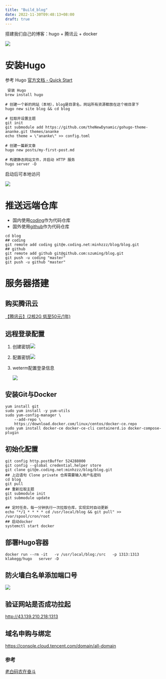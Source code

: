 ```yaml
---
title: "Build_blog"
date: 2022-11-30T09:48:13+08:00
draft: true
---
```


搭建我们自己的博客：hugo + 腾讯云 + docker

![](https://mingpic-1253982367.cos.ap-shenzhen-fsi.myqcloud.com/pic/20221130095116.png)

# 安装Hugo

参考 Hugo [官方文档 - Quick Start](https://gohugo.io/getting-started/quick-start/)

```
 安装 Hugo
brew install hugo

# 创建一个新的网站（本地），blog是目录名，网站所有资源都放在这个根目录下
hugo new site blog && cd blog

# 拉取并设置主题
git init
git submodule add https://github.com/theNewDynamic/gohugo-theme-ananke.git themes/ananke
echo theme = \"ananke\" >> config.toml

# 创建一篇新文章
hugo new posts/my-first-post.md

# 构建静态网站文件，并启动 HTTP 服务
hugo server -D
```

启动后可本地访问

![](https://mingpic-1253982367.cos.ap-shenzhen-fsi.myqcloud.com/pic/20221129193238.png)

# 推送远端仓库

* 国内使用[coding](https://coding.net/)作为代码仓库
* 国外使用[github](https://github.com/)作为代码仓库

```
cd blog
## coding
git remote add coding git@e.coding.net:minhzzz/blog/blog.git
## github
git remote add github git@github.com:szuming/blog.git
git push -u coding "master"
git push -u github "master"
```



# 服务器搭建

## 购买腾讯云

[【腾讯云】(2核2G 低至50元/1年)](https://cloud.tencent.com/act/cps/redirect?redirect=2853&cps_key=56c72db760611c062c55541c1049b3c8) 

## 远程登录配置

1. 创建密钥![](https://mingpic-1253982367.cos.ap-shenzhen-fsi.myqcloud.com/pic/20221129195450.png)

2. 配置密钥![](https://mingpic-1253982367.cos.ap-shenzhen-fsi.myqcloud.com/pic/20221129195536.png)

3. weterm配置登录信息

   ![](https://mingpic-1253982367.cos.ap-shenzhen-fsi.myqcloud.com/pic/20221129200405.png)

   

## 安装Git与Docker

```
yum install git
sudo yum install -y yum-utils
sudo yum-config-manager \
    --add-repo \
    https://download.docker.com/linux/centos/docker-ce.repo
sudo yum install docker-ce docker-ce-cli containerd.io docker-compose-plugin
```



## 初始化配置

```
git config http.postBuffer 524288000
git config --global credential.helper store
git clone git@e.coding.net:minhzzz/blog/blog.git
## 上边语句 Clone private 仓库需要输入用户名密码
cd blog
git pull
## 重新拉取主题
git submodule init
git submodule update

## 定时任务，每一分钟执行一次拉取仓库，实现实时自动更新
echo "*/1 * * * * cd /usr/local/blog && git pull" >> /var/spool/cron/root
## 启动docker
systemctl start docker
```



## 部署Hugo容器

```
docker run --rm -it   -v /usr/local/blog:/src   -p 1313:1313   klakegg/hugo   server -D
```



##  防火墙白名单添加端口号

![](https://mingpic-1253982367.cos.ap-shenzhen-fsi.myqcloud.com/pic/20221129213818.png)



## 验证网站是否成功拉起

http://43.139.210.218:1313



## 域名申购与绑定

https://console.cloud.tencent.com/domain/all-domain



### 参考

[老白码农在奋斗](https://panzhongxian.cn/cn/2022/10/build-personal-blog-step-by-step/)

